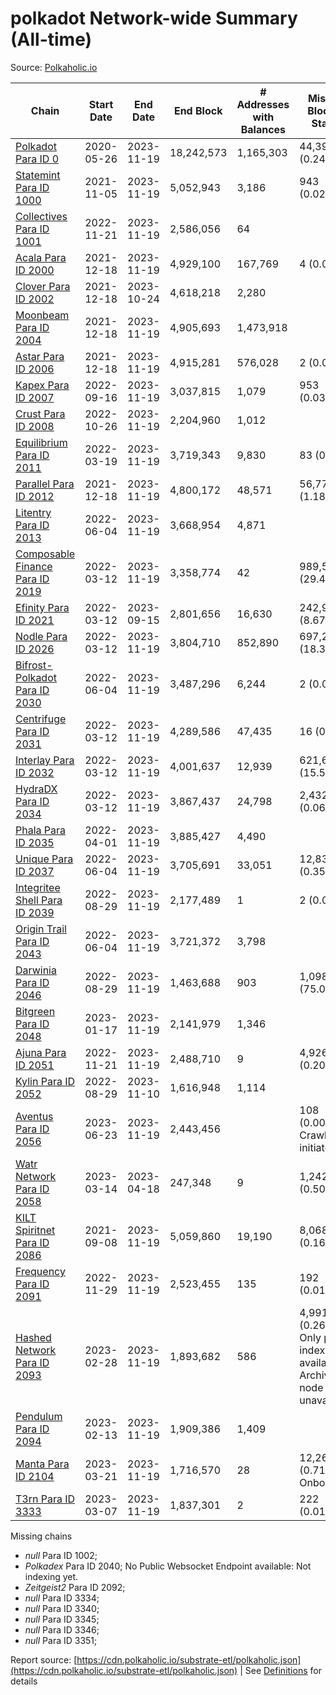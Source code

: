 # polkadot Network-wide Summary (All-time)

Source: [Polkaholic.io](https://polkaholic.io)


| Chain            | Start Date | End Date | End Block | # Addresses with Balances | Missing Blocks / Status |
| ---------------- | ---------- | ---------| --------- | ------------------------- | ----------------------- |
| [Polkadot Para ID 0](/polkadot/0-polkadot) | 2020-05-26 | 2023-11-19 | 18,242,573 |  1,165,303 | 44,391 (0.24%)  |
| [Statemint Para ID 1000](/polkadot/1000-statemint) | 2021-11-05 | 2023-11-19 | 5,052,943 |  3,186 | 943 (0.02%)  |
| [Collectives Para ID 1001](/polkadot/1001-collectives) | 2022-11-21 | 2023-11-19 | 2,586,056 |  64 |    |
| [Acala Para ID 2000](/polkadot/2000-acala) | 2021-12-18 | 2023-11-19 | 4,929,100 |  167,769 | 4 (0.00%)  |
| [Clover Para ID 2002](/polkadot/2002-clover) | 2021-12-18 | 2023-10-24 | 4,618,218 |  2,280 |    |
| [Moonbeam Para ID 2004](/polkadot/2004-moonbeam) | 2021-12-18 | 2023-11-19 | 4,905,693 |  1,473,918 |    |
| [Astar Para ID 2006](/polkadot/2006-astar) | 2021-12-18 | 2023-11-19 | 4,915,281 |  576,028 | 2 (0.00%)  |
| [Kapex Para ID 2007](/polkadot/2007-kapex) | 2022-09-16 | 2023-11-19 | 3,037,815 |  1,079 | 953 (0.03%)  |
| [Crust Para ID 2008](/polkadot/2008-crust) | 2022-10-26 | 2023-11-19 | 2,204,960 |  1,012 |    |
| [Equilibrium Para ID 2011](/polkadot/2011-equilibrium) | 2022-03-19 | 2023-11-19 | 3,719,343 |  9,830 | 83 (0.00%)  |
| [Parallel Para ID 2012](/polkadot/2012-parallel) | 2021-12-18 | 2023-11-19 | 4,800,172 |  48,571 | 56,770 (1.18%)  |
| [Litentry Para ID 2013](/polkadot/2013-litentry) | 2022-06-04 | 2023-11-19 | 3,668,954 |  4,871 |    |
| [Composable Finance Para ID 2019](/polkadot/2019-composable) | 2022-03-12 | 2023-11-19 | 3,358,774 |  42 | 989,571 (29.46%)  |
| [Efinity Para ID 2021](/polkadot/2021-efinity) | 2022-03-12 | 2023-09-15 | 2,801,656 |  16,630 | 242,949 (8.67%)  |
| [Nodle Para ID 2026](/polkadot/2026-nodle) | 2022-03-12 | 2023-11-19 | 3,804,710 |  852,890 | 697,249 (18.33%)  |
| [Bifrost-Polkadot Para ID 2030](/polkadot/2030-bifrost-dot) | 2022-06-04 | 2023-11-19 | 3,487,296 |  6,244 | 2 (0.00%)  |
| [Centrifuge Para ID 2031](/polkadot/2031-centrifuge) | 2022-03-12 | 2023-11-19 | 4,289,586 |  47,435 | 16 (0.00%)  |
| [Interlay Para ID 2032](/polkadot/2032-interlay) | 2022-03-12 | 2023-11-19 | 4,001,637 |  12,939 | 621,675 (15.54%)  |
| [HydraDX Para ID 2034](/polkadot/2034-hydradx) | 2022-03-12 | 2023-11-19 | 3,867,437 |  24,798 | 2,432 (0.06%)  |
| [Phala Para ID 2035](/polkadot/2035-phala) | 2022-04-01 | 2023-11-19 | 3,885,427 |  4,490 |    |
| [Unique Para ID 2037](/polkadot/2037-unique) | 2022-06-04 | 2023-11-19 | 3,705,691 |  33,051 | 12,839 (0.35%)  |
| [Integritee Shell Para ID 2039](/polkadot/2039-integritee-shell) | 2022-08-29 | 2023-11-19 | 2,177,489 |  1 | 2 (0.00%)  |
| [Origin Trail Para ID 2043](/polkadot/2043-origintrail) | 2022-06-04 | 2023-11-19 | 3,721,372 |  3,798 |    |
| [Darwinia Para ID 2046](/polkadot/2046-darwinia) | 2022-08-29 | 2023-11-19 | 1,463,688 |  903 | 1,098,164 (75.03%)  |
| [Bitgreen Para ID 2048](/polkadot/2048-bitgreen) | 2023-01-17 | 2023-11-19 | 2,141,979 |  1,346 |    |
| [Ajuna Para ID 2051](/polkadot/2051-ajuna) | 2022-11-21 | 2023-11-19 | 2,488,710 |  9 | 4,926 (0.20%)  |
| [Kylin Para ID 2052](/polkadot/2052-kylin) | 2022-08-29 | 2023-11-10 | 1,616,948 |  1,114 |    |
| [Aventus Para ID 2056](/polkadot/2056-aventus) | 2023-06-23 | 2023-11-19 | 2,443,456 |   | 108 (0.00%) Crawling initiated |
| [Watr Network Para ID 2058](/polkadot/2058-watr) | 2023-03-14 | 2023-04-18 | 247,348 |  9 | 1,242 (0.50%)  |
| [KILT Spiritnet Para ID 2086](/polkadot/2086-kilt) | 2021-09-08 | 2023-11-19 | 5,059,860 |  19,190 | 8,068 (0.16%)  |
| [Frequency Para ID 2091](/polkadot/2091-frequency) | 2022-11-29 | 2023-11-19 | 2,523,455 |  135 | 192 (0.01%)  |
| [Hashed Network Para ID 2093](/polkadot/2093-hashed) | 2023-02-28 | 2023-11-19 | 1,893,682 |  586 | 4,991 (0.26%) Only partial index available: Archive node unavailable |
| [Pendulum Para ID 2094](/polkadot/2094-pendulum) | 2023-02-13 | 2023-11-19 | 1,909,386 |  1,409 |    |
| [Manta Para ID 2104](/polkadot/2104-manta) | 2023-03-21 | 2023-11-19 | 1,716,570 |  28 | 12,262 (0.71%) Onboarding |
| [T3rn Para ID 3333](/polkadot/3333-t3rn) | 2023-03-07 | 2023-11-19 | 1,837,301 |  2 | 222 (0.01%)  |

Missing chains


* *null* Para ID 1002; 
* *Polkadex* Para ID 2040; No Public Websocket Endpoint available: Not indexing yet.
* *Zeitgeist2* Para ID 2092; 
* *null* Para ID 3334; 
* *null* Para ID 3340; 
* *null* Para ID 3345; 
* *null* Para ID 3346; 
* *null* Para ID 3351; 

Report source: [https://cdn.polkaholic.io/substrate-etl/polkaholic.json](https://cdn.polkaholic.io/substrate-etl/polkaholic.json) | See [Definitions](/DEFINITIONS.md) for details
